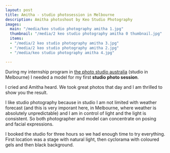 ```yaml
---
layout: post
title: Amitha - studio photosession in Melbourne
description: Amitha photoshoot by Keo Studio Photography
images:
  main: "/media/keo studio photography amitha 1.jpg"
  thumbnail: "/media/2 keo studio photography amitha 0 thumbnail.jpg"
  items:
  - "/media/2 keo studio photography amitha 3.jpg"
  - "/media/2 keo studio photography amitha 2.jpg"
  - "/media/keo studio photography amitha 4.jpg"

---
```

During my internship program in [the photo studio australia](https://thephotostudio.com.au/) (studio in Melbourne) I needed a model for my first **studio photo session**. 

I cried and Amitha heard. We took great photos that day and I am thrilled to show you the result. 

I like studio photography because in studio I am not limited with weather forecast (and this is very imporant here, in Melbourne, where weather is absolutely unpredictable) and I am in control of light and the light is consistent. So both photographer and model can concentrate on posing and facial expressions.

I booked the studio for three hours so we had enough time to try everything. First location was a stage with natural light, then cyclorama with coloured gels and then black background.